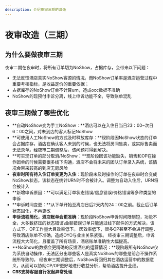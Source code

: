 ```yaml
---
description: 介绍夜审三期的改造
---
```


# 夜审改造（三期）

## 为什么要做夜审三期

夜审二期在夜审时，将所有订单切为NoShow，占据库存，会带来以下问题：

* 无法反馈酒店真实NoShow客源的情况，而NoShow订单率是酒店运营过程中重要考核指标，是收益定价的重要依据；
* 占据库存的NoShow订单不计算urn，造成occ数据不准确
* NoShow的现预付申诉分离，线上申诉功能不全，导致账单混乱

## 夜审三期做了哪些优化

* **自动NoShow变为手工NoShow：**酒店可以在入住日当日23：00~次日6：00之间，对未到店的客人标记NoShow
* **可使用人工NoShow的方式及时释放库存：**现阶段因NoShow状态的订单会占据库存，酒店在确认客人未到的时候，也无法将房间售卖，或实际售卖而无法录单。经夜审三期调整后，该问题将得到解决。
* **可实现订单的部分取消/NoShow：**现阶段因该功能缺失，销售和OP在操作团单的时候需要很多线下沟通，酒店不会将未来的团队订单录入系统，该情况会带来较高的到店无房风险
* **夜审时所有待入住订单变更为入住**：现阶段未及时操作的订单在夜审时会变成NoShow状态，该状态在统计URN时不会被计入。调整为自动入住后，URN将会被计入
* **新增申诉原因：**可以满足订单状态错误/信息错误/价格错误等多种类型的申诉
* **申诉时间变更：**从下单开始至离店日后2天内的24：00之前。截止后订单状态固化，不再更改
* **申诉流程简化，酒店账单会更准确**：现阶段NoShow申诉时间限制短，功能不全，大多数挤压的状态错误\金额错误订单只能通过线下邮件的方式解决，该方式下，OP工作量大且效率低下。 因效率低下，很多OP甚至不会进行调整，导致酒店账单不准确，造成OYO与业主关系紧张。 经夜审三期调整后，申诉流程大大简化，且覆盖了所有场景，酒店账单准确性大幅提高。
* **NoShow的数据会更精确的反馈酒店的运营情况：**现阶段所有NoShow仅为系统自动操作，无法区分出哪些客人是真实NoShow的哪些是前台不操作系统所导致的。 经夜审三期调整后，NoShow将回归其在酒店运营中的数据意义，从而可以协助CP/OP更好地进行收益分析，帮助酒店提升业绩。
* **CRS支持客服自行发起异常处理**

